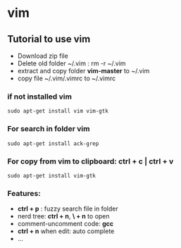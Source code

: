 vim
===

## Tutorial to use vim
 - Download zip file
 - Delete old folder ~/.vim  :  rm -r ~/.vim
 - extract and copy folder **vim-master** to ~/.vim
 - copy file ~/.vim/.vimrc to ~/.vimrc

### if not installed vim
```
sudo apt-get install vim vim-gtk
```

### For search in folder vim
```
sudo apt-get install ack-grep
```

### For copy from vim to clipboard: ctrl + c  | ctrl + v
```
sudo apt-get install vim-gtk
```

### Features:
 * **ctrl + p** : fuzzy search file in folder
 * nerd tree:  **ctrl + n**, **\ + n** to open
 * comment-uncomment code: **gcc**
 * **ctrl + n** when edit: auto complete
 * ...



